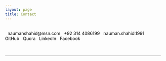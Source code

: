 ```yaml
---
layout: page
title: Contact
---
```


<br>

<div class="list-group">
  <a style="-moz-user-select: none; -ms-user-select: none; -khtml-user-select: none; -webkit-user-select: none; -webkit-touch-callout: none;user-select:none;-o-user-select:none; color:black; text-decoration:none;" unselectable="on" onselectstart="return false;" onmousedown="return false;" class="list-group-item" href="mailto:naumanshahid@msn.com"><i class="fa fa-envelope fa-lg fa-fw" aria-hidden="true"></i>&nbsp; naumanshahid@msn.com</a>
  <a style="-moz-user-select: none; -ms-user-select: none; -khtml-user-select: none; -webkit-user-select: none; -webkit-touch-callout: none;user-select:none;-o-user-select:none; color:black; text-decoration:none;" unselectable="on" onselectstart="return false;" onmousedown="return false;" class="list-group-item"><i class="fa fa-mobile fa-lg fa-fw" aria-hidden="true"></i>&nbsp; +92 314 4086199</a>
  <a style="-moz-user-select: none; -ms-user-select: none; -khtml-user-select: none; -webkit-user-select: none; -webkit-touch-callout: none;user-select:none;-o-user-select:none; color:black; text-decoration:none;" unselectable="on" onselectstart="return false;" onmousedown="return false;" class="list-group-item"><i class="fa fa-skype fa-lg fa-fw" aria-hidden="true"></i>&nbsp; nauman.shahid.1991</a>
  <a class="list-group-item" style="color:black; text-decoration : none;" href="https://www.github.com/NaumanShahid/" target="_blank"><i class="fa fa-github fa-lg fa-fw" aria-hidden="true"></i>&nbsp; GitHub</a>
  <a class="list-group-item" style="color:black; text-decoration : none;" href="https://www.quora.com/profile/Nauman-Shahid-5/" target="_blank"><i class="fa fa-quora fa-lg fa-fw" aria-hidden="true"></i>&nbsp; Quora</a>
  <a class="list-group-item" style="color:black; text-decoration : none;" href="https://www.linkedin.com/in/snaumanshahid/" target="_blank"><i class="fa fa-linkedin fa-lg fa-fw" aria-hidden="true"></i>&nbsp; LinkedIn</a>
  <a class="list-group-item" style="color:black; text-decoration : none;" href="https://www.facebook.com/s.nauman.shahid/" target="_blank"><i class="fa fa-facebook fa-lg fa-fw" aria-hidden="true"></i>&nbsp; Facebook</a>
</div>
<br>
<br>
<hr>